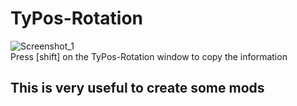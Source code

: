 # TyPos-Rotation
![Screenshot_1](https://user-images.githubusercontent.com/118660067/229638895-2d3e64fc-6e7a-46b0-b86c-a905d1e4509e.png)
<br>Press [shift] on the TyPos-Rotation window to copy the information<br />

## This is very useful to create some mods

